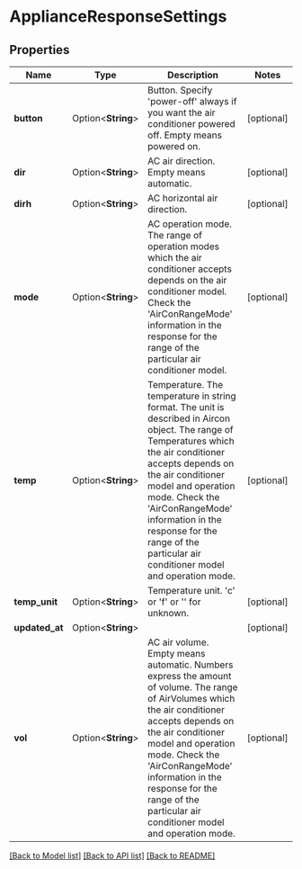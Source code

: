 # ApplianceResponseSettings

## Properties

Name | Type | Description | Notes
------------ | ------------- | ------------- | -------------
**button** | Option<**String**> | Button. Specify 'power-off' always if you want the air conditioner powered off. Empty means powered on. | [optional]
**dir** | Option<**String**> | AC air direction. Empty means automatic. | [optional]
**dirh** | Option<**String**> | AC horizontal air direction. | [optional]
**mode** | Option<**String**> | AC operation mode. The range of operation modes which the air conditioner accepts depends on the air conditioner model. Check the 'AirConRangeMode' information in the response for the range of the particular air conditioner model. | [optional]
**temp** | Option<**String**> | Temperature. The temperature in string format. The unit is described in Aircon object. The range of Temperatures which the air conditioner accepts depends on the air conditioner model and operation mode. Check the 'AirConRangeMode' information in the response for the range of the particular air conditioner model and operation mode. | [optional]
**temp_unit** | Option<**String**> | Temperature unit. 'c' or 'f' or '' for unknown. | [optional]
**updated_at** | Option<**String**> |  | [optional]
**vol** | Option<**String**> | AC air volume. Empty means automatic. Numbers express the amount of volume. The range of AirVolumes which the air conditioner accepts depends on the air conditioner model and operation mode. Check the 'AirConRangeMode' information in the response for the range of the particular air conditioner model and operation mode. | [optional]

[[Back to Model list]](../README.md#documentation-for-models) [[Back to API list]](../README.md#documentation-for-api-endpoints) [[Back to README]](../README.md)


